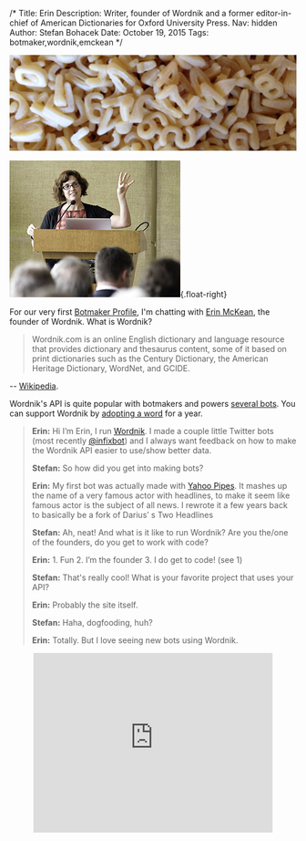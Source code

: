 /*
Title: Erin
Description: Writer, founder of Wordnik and a former editor-in-chief of American Dictionaries for Oxford University Press.
Nav: hidden
Author: Stefan Bohacek
Date: October 19, 2015
Tags: botmaker,wordnik,emckean
*/

![](/content/botmakers/images/erin.jpeg)

![Erin McKean](/content/botmakers/images/erin-photo.jpg){.float-right}

For our very first [Botmaker Profile](/tag/botmaker), I'm chatting with [Erin McKean](https://twitter.com/emckean), the founder of Wordnik. What is Wordnik?

> Wordnik.com is an online English dictionary and language resource that provides dictionary and thesaurus content, some of it based on print dictionaries such as the Century Dictionary, the American Heritage Dictionary, WordNet, and GCIDE.


-- [Wikipedia](https://en.wikipedia.org/wiki/Wordnik). 

Wordnik's API is quite popular with botmakers and powers [several bots](/tag/wordnik). You can support Wordnik by [adopting a word](https://wordnik.com/adoptaword) for a year.

> **Erin:** Hi I’m Erin, I run [Wordnik](https://wordnik.com). I made a couple little Twitter bots (most recently [@infixbot](https://twitter.com/infixbot)) and I always want feedback on how to make the Wordnik API easier to use/show better data.
>
> **Stefan:** So how did you get into making bots?
>
> **Erin:** My first bot was actually made with [Yahoo Pipes](https://en.wikipedia.org/wiki/Yahoo!_Pipes). It mashes up the name of a very famous actor with headlines, to make it seem like famous actor is the subject of all news. I rewrote it a few years back to basically be a fork of Darius’ s Two Headlines
>
> **Stefan:** Ah, neat! And what is it like to run Wordnik? Are you the/one of the founders, do you get to work with code?
>
> **Erin:** 1. Fun 2. I’m the founder 3. I do get to code! (see 1)
>
> **Stefan:** That's really cool! What is your favorite project that uses your API?
>
> **Erin:** Probably the site itself.
>
> **Stefan:** Haha, dogfooding, huh?
>
> **Erin:** Totally. But I love seeing new bots using Wordnik. 



<center><iframe width="420" height="315" src="https://www.youtube.com/embed/xaIZsCYxAzQ" frameborder="0" allowfullscreen></iframe></center>
